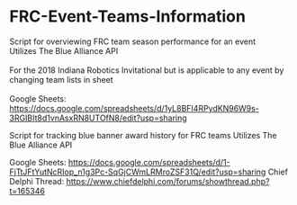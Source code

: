 # FRC-Event-Teams-Information
Script for overviewing FRC team season performance for an event<br>
Utilizes The Blue Alliance API<br>
<br>
For the 2018 Indiana Robotics Invitational but is applicable to any event by changing team lists in sheet<br>
<br>
Google Sheets: https://docs.google.com/spreadsheets/d/1yL8BFI4RPydKN96W9s-3RGIBIt8d1vnAsxRN8UTOfN8/edit?usp=sharing<br>

Script for tracking blue banner award history for FRC teams
Utilizes The Blue Alliance API

Google Sheets: https://docs.google.com/spreadsheets/d/1-FjTtJFtYutNcRIop_n1g3Pc-SqGjCWmLRMroZSF31Q/edit?usp=sharing
Chief Delphi Thread: https://www.chiefdelphi.com/forums/showthread.php?t=165346
